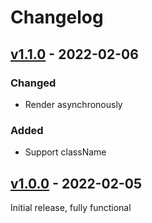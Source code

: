 # Changelog

## [v1.1.0] - 2022-02-06
### Changed
- Render asynchronously

### Added
- Support className

## [v1.0.0] - 2022-02-05
Initial release, fully functional


[v1.1.0]: https://github.com/hieuthi/joplin-plugin-life-calendar/compare/v1.1.0...v1.0.0
[v1.0.0]: https://github.com/hieuthi/joplin-plugin-life-calendar/releases/tag/v1.0.0